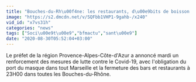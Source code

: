 ```yaml
---
title: "Bouches-du-Rh\u00f4ne: les restaurants, d\u00e9bits de boisson et commerces d'alimentation seront ferm\u00e9s de 23h \u00e0 6h d\u00e8s ce mercredi"
image: "https://s2.dmcdn.net/v/SQFbb1VHP1-9gahb-/x240"
vid_id: "x7vs31h"
categories: "news"
tags: ["Soci\u00e9t\u00e9","bfmactu","sant\u00e9"]
date: "2020-08-30T05:52:04+03:00"
---
```

Le préfet de la région Provence-Alpes-Côte-d'Azur a annoncé mardi un renforcement des mesures de lutte contre le Covid-19, avec l'obligation du port du masque dans tout Marseille et la fermeture des bars et restaurants à 23H00 dans toutes les Bouches-du-Rhône.
